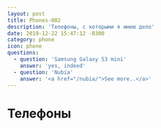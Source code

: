 ```yaml
---
layout: post
title: Phones-002
description: 'Телефоны, с которыми я имею дело'
date: 2019-12-22 15:47:12 -0300
category: phone
icon: phone
questions:
  - question: 'Samsung Galaxy S3 mini'
    answer: 'yes, indeed'
  - question: 'Nubia'
    answer: '<a href="/nubia/">See more..</a>'
---
```


# Телефоны



